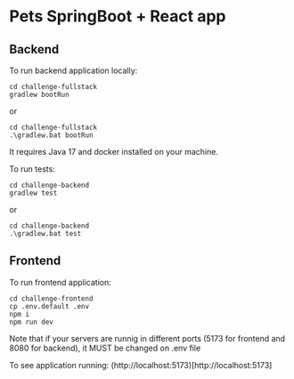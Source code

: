 # Pets SpringBoot + React app

## Backend

To run backend application locally:
```
cd challenge-fullstack
gradlew bootRun
```
or
```
cd challenge-fullstack
.\gradlew.bat bootRun
```

It requires Java 17 and docker installed on your machine. 

To run tests:
```
cd challenge-backend
gradlew test
``` 
or
``` 
cd challenge-backend
.\gradlew.bat test
``` 

## Frontend

To run frontend application:
```
cd challenge-frontend
cp .env.default .env
npm i
npm run dev
```

Note that if your servers are runnig in different ports (5173 for frontend and 8080 for backend), it MUST be changed on .env file

To see application running: (http://localhost:5173)[http://localhost:5173]